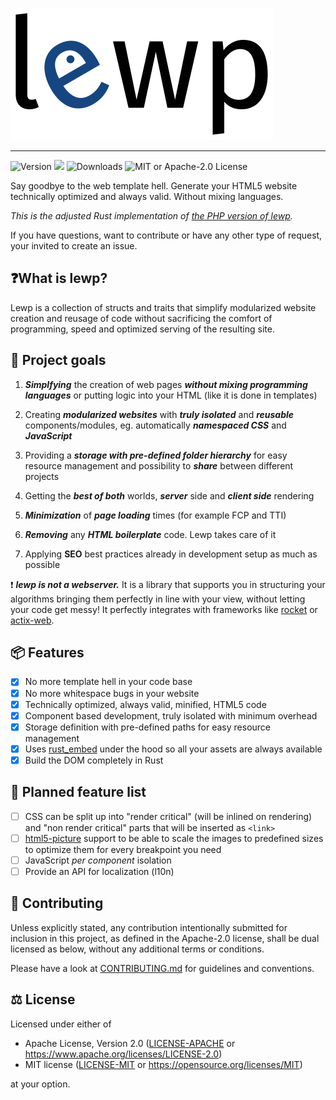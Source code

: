 ![](logo/lewp-transparent-background.inkscape.png)

----------------

![Version](https://img.shields.io/crates/v/lewp?style=flat-square) [![](https://img.shields.io/docsrs/lewp?style=flat-square)](https://docs.rs/lewp) ![Downloads](https://img.shields.io/crates/d/lewp?style=flat-square) ![MIT or Apache-2.0 License](https://img.shields.io/crates/l/lewp?style=flat-square)

Say goodbye to the web template hell. Generate your HTML5 website technically optimized and always valid. Without mixing languages.

*This is the adjusted Rust implementation of [the PHP version of lewp](https://gitlab.com/lewp/lewp).*

If you have questions, want to contribute or have any other type of request, your invited to create an issue.

## ❓What is lewp?

Lewp is a collection of structs and traits that simplify modularized website creation and reusage of code without sacrificing the comfort of programming, speed and optimized serving of the resulting site.

## 🥅 Project goals

1. ***Simplfying*** the creation of web pages ***without mixing programming languages*** or 
   putting logic into your HTML (like it is done in templates)

2. Creating ***modularized websites*** with ***truly isolated*** and ***reusable*** 
   components/modules, eg. automatically ***namespaced CSS*** and ***JavaScript***

3. Providing a ***storage with pre-defined folder hierarchy*** for easy resource management and possibility to ***share*** between different projects

4. Getting the ***best of both*** worlds, ***server*** side and ***client side*** rendering

5. ***Minimization*** of ***page loading*** times (for example FCP and TTI)

6. ***Removing*** any ***HTML boilerplate*** code. Lewp takes care of it

7. Applying **SEO** best practices already in development setup as much as possible

❗ ***lewp is not a webserver.*** It is a library that supports you in structuring your algorithms bringing them perfectly in line with your view, without letting your code get messy! It perfectly integrates with frameworks like [rocket](https://rocket.rs) or [actix-web](https://actix.rs).

## 📦 Features


- [x] No more template hell in your code base
- [x] No more whitespace bugs in your website
- [x] Technically optimized, always valid, minified, HTML5 code
- [x] Component based development, truly isolated with minimum overhead
- [x] Storage definition with pre-defined paths for easy resource management
- [x] Uses [rust_embed](https://docs.rs/rust-embed/latest/rust_embed/index.html)
under the hood so all your assets are always available
- [x] Build the DOM completely in Rust

## 🚌 Planned feature list

- [ ] CSS can be split up into "render critical" (will be inlined on rendering)
and "non render critical" parts that will be inserted as `<link>`
- [ ] [html5-picture](https://github.com/emirror-de/html5-picture) support to be
able to scale the images to predefined sizes to optimize them for every breakpoint
you need
- [ ] JavaScript *per component* isolation
- [ ] Provide an API for localization (l10n)

## 🤠 Contributing

Unless explicitly stated, any contribution intentionally submitted for inclusion in this project, as defined in the Apache-2.0 license, shall be dual licensed as below, without any additional terms or conditions.

Please have a look at [CONTRIBUTING.md](./CONTRIBUTING.md) for guidelines and conventions.

## ⚖ License

Licensed under either of

- Apache License, Version 2.0 ([LICENSE-APACHE](https://github.com/emirror-de/naphtha/blob/main/LICENSE-APACHE) or https://www.apache.org/licenses/LICENSE-2.0)
- MIT license ([LICENSE-MIT](https://github.com/emirror-de/naphtha/blob/main/LICENSE-MIT) or https://opensource.org/licenses/MIT)

at your option.
